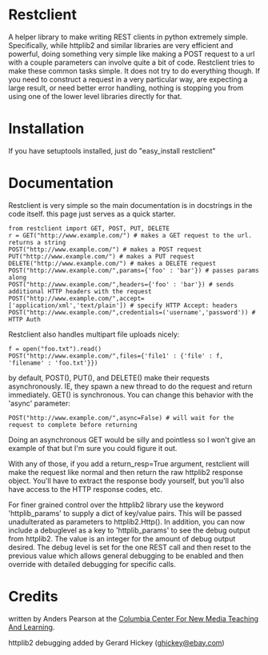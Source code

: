 Restclient
==========

A helper library to make writing REST clients in python extremely
simple. Specifically, while httplib2 and similar libraries are very
efficient and powerful, doing something very simple like making a POST
request to a url with a couple parameters can involve quite a bit of
code. Restclient tries to make these common tasks simple. It does not
try to do everything though. If you need to construct a request in a
very particular way, are expecting a large result, or need better
error handling, nothing is stopping you from using one of the lower
level libraries directly for that. 

Installation
============

If you have setuptools installed, just do "easy_install restclient"


Documentation
=============

Restclient is very simple so the main documentation is in docstrings in the code itself. this page just serves as a quick starter.


    from restclient import GET, POST, PUT, DELETE
    r = GET("http://www.example.com/") # makes a GET request to the url. returns a string 
    POST("http://www.example.com/") # makes a POST request
    PUT("http://www.example.com/") # makes a PUT request
    DELETE("http://www.example.com/") # makes a DELETE request
    POST("http://www.example.com/",params={'foo' : 'bar'}) # passes params along
    POST("http://www.example.com/",headers={'foo' : 'bar'}) # sends additional HTTP headers with the request
    POST("http://www.example.com/",accept=['application/xml','text/plain']) # specify HTTP Accept: headers
    POST("http://www.example.com/",credentials=('username','password')) # HTTP Auth

Restclient also handles multipart file uploads nicely:

    f = open("foo.txt").read()
    POST("http://www.example.com/",files={'file1' : {'file' : f, 'filename' : 'foo.txt'}})


by default, POST(), PUT(), and DELETE() make their requests asynchronously. IE, they spawn a new thread to do the request and return immediately. GET() is synchronous. You can change this behavior with the 'async' parameter:

    POST("http://www.example.com/",async=False) # will wait for the request to complete before returning

Doing an asynchronous GET would be silly and pointless so I won't give an example of that but I'm sure you could figure it out.

With any of those, if you add a return_resp=True argument, restclient
will make the request like normal and then return the raw httplib2
response object. You'll have to extract the response body yourself,
but you'll also have access to the HTTP response codes, etc.

For finer grained control over the httplib2 library use the keyword 'httplib_params' 
to supply a dict of key/value pairs.  This will be passed unadulterated as 
parameters to httplib2.Http(). In addition, you can now include a debuglevel as
a key to 'httplib_params' to see the debug output from httplib2. The value 
is an integer for the amount of debug output desired. The debug level is set
for the one REST call and then reset to the previous value which allows 
general debugging to be enabled and then override with detailed debugging 
for specific calls.  


Credits
=======

written by Anders Pearson at the [Columbia Center For New Media Teaching And Learning](http://ccnmtl.columbia.edu/).

httplib2 debugging added by Gerard Hickey (ghickey@ebay.com)